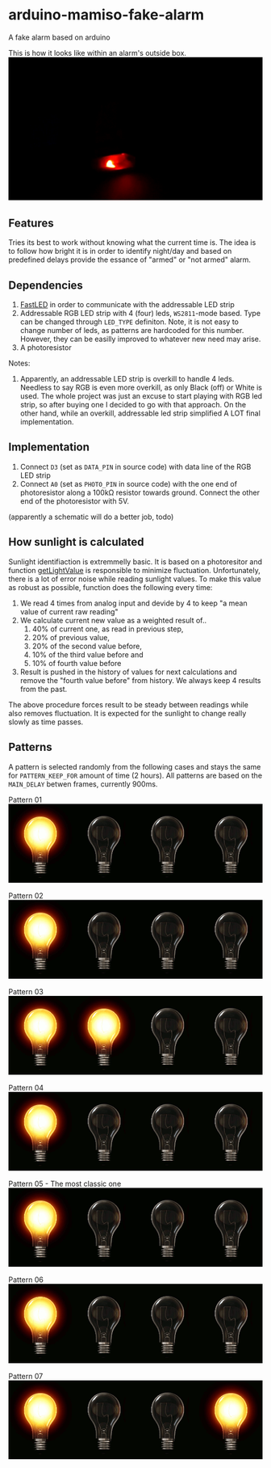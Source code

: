 # arduino-mamiso-fake-alarm
A fake alarm based on arduino

This is how it looks like within an alarm's outside box.
![Result](images/2021-12-31-07.01.12.gif)

## Features
Tries its best to work without knowing what the current time is. The idea is to follow how bright it is in order to identify night/day and based on predefined delays provide the essance of "armed" or "not armed" alarm.

## Dependencies

1. [FastLED](https://www.arduino.cc/reference/en/libraries/fastled/) in order to communicate with the addressable LED strip
2. Addressable RGB LED strip with 4 (four) leds, `WS2811`-mode based. Type can be changed through `LED_TYPE`  definiton. Note, it is not easy to change number of leds, as patterns are hardcoded for this number. However, they can be easilly improved to whatever new need may arise.
3. A photoresistor

Notes:

1. Apparently, an addressable LED strip is overkill to handle 4 leds. Needless to say RGB is even more overkill, as only Black (off) or White is used. The whole project was just an excuse to start playing with RGB led strip, so after buying one I decided to go with that approach. On the other hand, while an overkill, addressable led strip simplified A LOT final implementation.

## Implementation

1. Connect `D3` (set as `DATA_PIN` in source code) with data line of the RGB LED strip
2. Connect `A0` (set as `PHOTO_PIN` in source code) with the one end of photoresistor along a 100kΩ resistor towards ground. Connect the other end of the photoresistor with 5V.

(apparently a schematic will do a better job, todo)

## How sunlight is calculated
Sunlight identifiaction is extremmelly basic. It is based on a photoresitor and function [getLightValue](https://github.com/xtsimpouris/arduino-mamiso-fake-alarm/blob/main/arduino-mamiso-fake-alarm.ino#L352) is responsible to minimize fluctuation. Unfortunately, there is a lot of error noise while reading sunlight values. To make this value as robust as possible, function does the following every time:

1. We read 4 times from analog input and devide by 4 to keep "a mean value of current raw reading"
2. We calculate current new value as a weighted result of..
    1. 40% of current one, as read in previous step,
    2. 20% of previous value,
    3. 20% of the second value before,
    4. 10% of the third value before and
    5. 10% of fourth value before
3. Result is pushed in the history of values for next calculations and remove the "fourth value before" from history. We always keep 4 results from the past.

The above procedure forces result to be steady between readings while also removes fluctuation. It is expected for the sunlight to change really slowly as time passes.

## Patterns
A pattern is selected randomly from the following cases and stays the same for `PATTERN_KEEP_FOR` amount of time (2 hours).
All patterns are based on the `MAIN_DELAY` betwen frames, currently 900ms.

Pattern 01
![Pattern 01](images/pattern_01.gif)

Pattern 02
![Pattern 02](images/pattern_02.gif)

Pattern 03
![Pattern 03](images/pattern_03.gif)

Pattern 04
![Pattern 04](images/pattern_04.gif)

Pattern 05 - The most classic one
![Pattern 05](images/pattern_05.gif)

Pattern 06
![Pattern 06](images/pattern_06.gif)

Pattern 07
![Pattern 07](images/pattern_07.gif)
